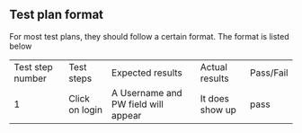 <h2>Test plan format</h2>
For most test plans, they should follow a certain format.  The format is listed below

<table style="width:100%">
<tr>
  <td>Test step number </td>
  <td>Test steps</td>
  <td>Expected results</td>
  <td>Actual results</td>
  <td>Pass/Fail</td>
</tr>
<tr>
  <td>1</td>
  <td>Click on login</td>
  <td>A Username and PW field will appear</td>
  <td>It does show up</td>
  <td>pass</td>
</tr>
</table>
